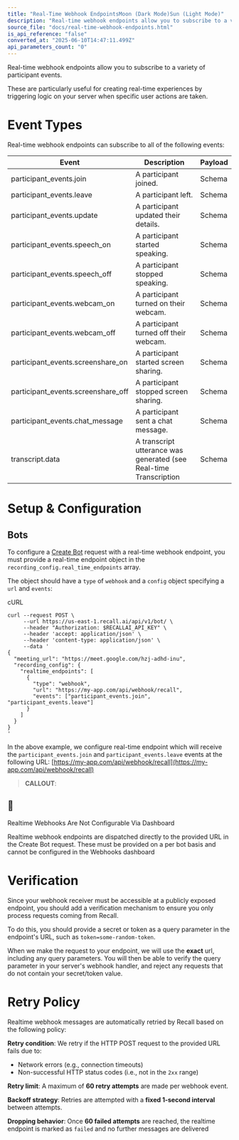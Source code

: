 ```yaml
---
title: "Real-Time Webhook EndpointsMoon (Dark Mode)Sun (Light Mode)"
description: "Real-time webhook endpoints allow you to subscribe to a variety of participant events. These are particularly useful for creating real-time experiences by triggering logic on your server when specific user actions are taken. Event Types Real-time webhook endpoints can subscribe to all of the followi..."
source_file: "docs/real-time-webhook-endpoints.html"
is_api_reference: "false"
converted_at: "2025-06-10T14:47:11.499Z"
api_parameters_count: "0"
---
```

Real-time webhook endpoints allow you to subscribe to a variety of participant events.

These are particularly useful for creating real-time experiences by triggering logic on your server when specific user actions are taken.

# Event Types

[](#event-types)

Real-time webhook endpoints can subscribe to all of the following events:

| Event | Description | Payload |
| --- | --- | --- |
| participant_events.join | A participant joined. | Schema |
| participant_events.leave | A participant left. | Schema |
| participant_events.update | A participant updated their details. | Schema |
| participant_events.speech_on | A participant started speaking. | Schema |
| participant_events.speech_off | A participant stopped speaking. | Schema |
| participant_events.webcam_on | A participant turned on their webcam. | Schema |
| participant_events.webcam_off | A participant turned off their webcam. | Schema |
| participant_events.screenshare_on | A participant started screen sharing. | Schema |
| participant_events.screenshare_off | A participant stopped screen sharing. | Schema |
| participant_events.chat_message | A participant sent a chat message. | Schema |
| transcript.data | A transcript utterance was generated (see Real-time Transcription | Schema |



# Setup & Configuration

[](#setup--configuration)

## Bots

[](#bots)

To configure a [Create Bot](/reference/bot_create.md) request with a real-time webhook endpoint, you must provide a real-time endpoint object in the `recording_config.real_time_endpoints` array.

The object should have a `type` of `webhook` and a `config` object specifying a `url` and `events`:

cURL

```
curl --request POST \
     --url https://us-east-1.recall.ai/api/v1/bot/ \
     --header "Authorization: $RECALLAI_API_KEY" \
     --header 'accept: application/json' \
     --header 'content-type: application/json' \
     --data '
{
  "meeting_url": "https://meet.google.com/hzj-adhd-inu",
  "recording_config": {
    "realtime_endpoints": [
      {
        "type": "webhook",
        "url": "https://my-app.com/api/webhook/recall",
        "events": ["participant_events.join", "participant_events.leave"]
      }
    ]
  }
}
'

```

In the above example, we configure real-time endpoint which will receive the `participant_events.join` and `participant_events.leave` events at the following URL: [https://my-app.com/api/webhook/recall](https://my-app.com/api/webhook/recall)

> **CALLOUT**:

## 📘

Realtime Webhooks Are Not Configurable Via Dashboard

Realtime webhook endpoints are dispatched directly to the provided URL in the Create Bot request. These must be provided on a per bot basis and cannot be configured in the Webhooks dashboard

# Verification

[](#verification)

Since your webhook receiver must be accessible at a publicly exposed endpoint, you should add a verification mechanism to ensure you only process requests coming from Recall.

To do this, you should provide a secret or token as a query parameter in the endpoint's URL, such as `token=some-random-token`.

When we make the request to your endpoint, we will use the **exact** url, including any query parameters. You will then be able to verify the query parameter in your server's webhook handler, and reject any requests that do not contain your secret/token value.

# Retry Policy

[](#retry-policy)

Realtime webhook messages are automatically retried by Recall based on the following policy:

**Retry condition**: We retry if the HTTP POST request to the provided URL fails due to:
- Network errors (e.g., connection timeouts)
- Non-successful HTTP status codes (i.e., not in the `2xx` range)

**Retry limit**: A maximum of **60 retry attempts** are made per webhook event.

**Backoff strategy**: Retries are attempted with a **fixed 1-second interval** between attempts.

**Dropping behavior**: Once **60 failed attempts** are reached, the realtime endpoint is marked as `failed` and no further messages are delivered
